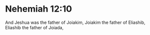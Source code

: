 # Nehemiah 12:10

And Jeshua was the father of Joiakim, Joiakim the father of Eliashib, Eliashib the father of Joiada,

